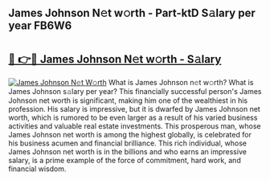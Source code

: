 ## James Johnson N𝚎t w𝚘rth - Part-ktD S𝚊lary per year FB6W6

# <h2><a href="http://gc0hg9.nevu.top/?p=James+Johnson">🔗 👉🔴 James Johnson N𝚎t w𝚘rth - S𝚊lary</a></h2>

[![James Johnson N𝚎t W𝚘rth](https://i.imgur.com/Oavwk0R.jpeg)](http://gc0hg9.nevu.top/?p=James+Johnson)
What is James Johnson n𝚎t w𝚘rth? What is James Johnson s𝚊lary per year?
This financially successful person's James Johnson net worth is significant, making him one of the wealthiest in his profession. His salary is impressive, but it is dwarfed by James Johnson net worth, which is rumored to be even larger as a result of his varied business activities and valuable real estate investments. This prosperous man, whose James Johnson net worth is among the highest globally, is celebrated for his business acumen and financial brilliance. This rich individual, whose James Johnson net worth is in the billions and who earns an impressive salary, is a prime example of the force of commitment, hard work, and financial wisdom.
